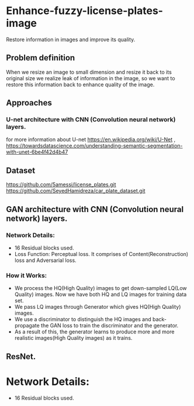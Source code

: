 # Enhance-fuzzy-license-plates-image
Restore information in images and improve its quality.

## Problem definition 

When we resize an image to small dimension and resize it back to its original size we realize leak of information in the image, so we want to restore this information back to enhance quality of the image.

## Approaches
### U-net architecture with CNN (Convolution neural network) layers.

for more information about U-net https://en.wikipedia.org/wiki/U-Net , https://towardsdatascience.com/understanding-semantic-segmentation-with-unet-6be4f42d4b47

## Dataset 
https://github.com/5amessi/license_plates.git
https://github.com/SeyedHamidreza/car_plate_dataset.git

## GAN architecture with CNN (Convolution neural network) layers.
### Network Details:
* 16 Residual blocks used.
* Loss Function: Perceptual loss. It comprises of Content(Reconstruction) loss and Adversarial loss.
### How it Works:
* We process the HQ(High Quality) images to get down-sampled LQ(Low Quality) images. 
  Now we have both HQ and LQ images for training data set.
* We pass LQ images through Generator which gives HQ(High Quality) images.
* We use a discriminator to distinguish the HQ images and back-propagate the GAN loss to train the discriminator
  and the generator.
* As a result of this, the generator learns to produce more and more realistic images(High Quality images) as 
  it trains.
  
## ResNet.
# Network Details:
* 16 Residual blocks used.





